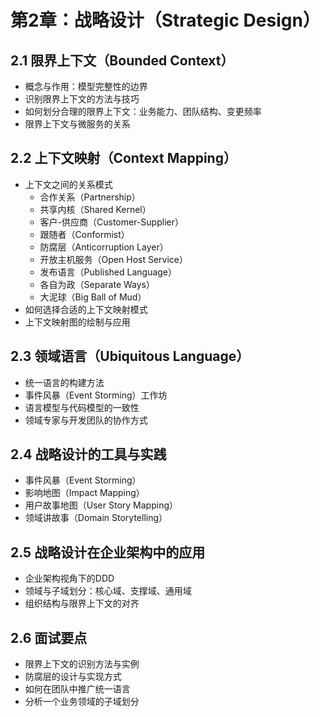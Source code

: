 # 第2章：战略设计（Strategic Design）

## 2.1 限界上下文（Bounded Context）
- 概念与作用：模型完整性的边界
- 识别限界上下文的方法与技巧
- 如何划分合理的限界上下文：业务能力、团队结构、变更频率
- 限界上下文与微服务的关系

## 2.2 上下文映射（Context Mapping）
- 上下文之间的关系模式
  - 合作关系（Partnership）
  - 共享内核（Shared Kernel）
  - 客户-供应商（Customer-Supplier）
  - 跟随者（Conformist）
  - 防腐层（Anticorruption Layer）
  - 开放主机服务（Open Host Service）
  - 发布语言（Published Language）
  - 各自为政（Separate Ways）
  - 大泥球（Big Ball of Mud）
- 如何选择合适的上下文映射模式
- 上下文映射图的绘制与应用

## 2.3 领域语言（Ubiquitous Language）
- 统一语言的构建方法
- 事件风暴（Event Storming）工作坊
- 语言模型与代码模型的一致性
- 领域专家与开发团队的协作方式

## 2.4 战略设计的工具与实践
- 事件风暴（Event Storming）
- 影响地图（Impact Mapping）
- 用户故事地图（User Story Mapping）
- 领域讲故事（Domain Storytelling）

## 2.5 战略设计在企业架构中的应用
- 企业架构视角下的DDD
- 领域与子域划分：核心域、支撑域、通用域
- 组织结构与限界上下文的对齐

## 2.6 面试要点
- 限界上下文的识别方法与实例
- 防腐层的设计与实现方式
- 如何在团队中推广统一语言
- 分析一个业务领域的子域划分 
